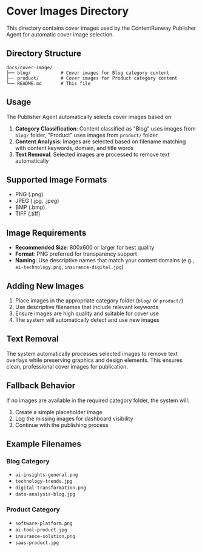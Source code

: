 # Cover Images Directory

This directory contains cover images used by the ContentRunway Publisher Agent for automatic cover image selection.

## Directory Structure

```
docs/cover-image/
├── blog/           # Cover images for Blog category content
├── product/        # Cover images for Product category content
└── README.md       # This file
```

## Usage

The Publisher Agent automatically selects cover images based on:

1. **Category Classification**: Content classified as "Blog" uses images from `blog/` folder, "Product" uses images from `product/` folder
2. **Content Analysis**: Images are selected based on filename matching with content keywords, domain, and title words
3. **Text Removal**: Selected images are processed to remove text automatically

## Supported Image Formats

- PNG (.png)
- JPEG (.jpg, .jpeg)
- BMP (.bmp)
- TIFF (.tiff)

## Image Requirements

- **Recommended Size**: 800x600 or larger for best quality
- **Format**: PNG preferred for transparency support
- **Naming**: Use descriptive names that match your content domains (e.g., `ai-technology.png`, `insurance-digital.jpg`)

## Adding New Images

1. Place images in the appropriate category folder (`blog/` or `product/`)
2. Use descriptive filenames that include relevant keywords
3. Ensure images are high quality and suitable for cover use
4. The system will automatically detect and use new images

## Text Removal

The system automatically processes selected images to remove text overlays while preserving graphics and design elements. This ensures clean, professional cover images for publication.

## Fallback Behavior

If no images are available in the required category folder, the system will:

1. Create a simple placeholder image
2. Log the missing images for dashboard visibility
3. Continue with the publishing process

## Example Filenames

### Blog Category
- `ai-insights-general.png`
- `technology-trends.jpg`
- `digital-transformation.png`
- `data-analysis-blog.jpg`

### Product Category
- `software-platform.png`
- `ai-tool-product.jpg`
- `insurance-solution.png`
- `saas-product.jpg`